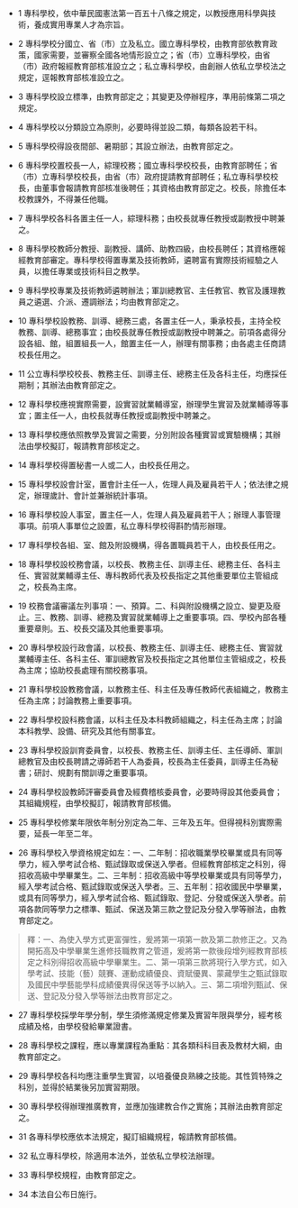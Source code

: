 * 1 專科學校，依中華民國憲法第一百五十八條之規定，以教授應用科學與技術，養成實用專業人才為宗旨。

* 2 專科學校分國立、省（市）立及私立。國立專科學校，由教育部依教育政策，國家需要，並審察全國各地情形設立之；省（市）立專科學校，由省（市）政府報經教育部核准設立之；私立專科學校，由創辦人依私立學校法之規定，逕報教育部核准設立之。

* 3 專科學校設立標準，由教育部定之；其變更及停辦程序，準用前條第二項之規定。

* 4 專科學校以分類設立為原則，必要時得並設二類，每類各設若干科。

* 5 專科學校得設夜間部、暑期部；其設立辦法，由教育部定之。

* 6 專科學校置校長一人，綜理校務；國立專科學校校長，由教育部聘任；省（市）立專科學校校長，由省（市）政府提請教育部聘任；私立專科學校校長，由董事會報請教育部核准後聘任；其資格由教育部定之。校長，除擔任本校教課外，不得兼任他職。

* 7 專科學校各科各置主任一人，綜理科務；由校長就專任教授或副教授中聘兼之。

* 8 專科學校教師分教授、副教授、講師、助教四級，由校長聘任；其資格應報經教育部審定。專科學校得置專業及技術教師，遴聘富有實際技術經驗之人員，以擔任專業或技術科目之教學。

* 9 專科學校專業及技術教師遴聘辦法；軍訓總教官、主任教官、教官及護理教員之遴選、介派、遷調辦法；均由教育部定之。

* 10 專科學校設教務、訓導、總務三處，各置主任一人，秉承校長，主持全校教務、訓導、總務事宜；由校長就專任教授或副教授中聘兼之。前項各處得分設各組、館，組置組長一人，館置主任一人，辦理有關事務；由各處主任商請校長任用之。

* 11 公立專科學校校長、教務主任、訓導主任、總務主任及各科主任，均應採任期制；其辦法由教育部定之。

* 12 專科學校應視實際需要，設實習就業輔導室，辦理學生實習及就業輔導等事宜；置主任一人，由校長就專任教授或副教授中聘兼之。

* 13 專科學校應依照教學及實習之需要，分別附設各種實習或實驗機構；其辦法由學校擬訂，報請教育部核定之。

* 14 專科學校得置秘書一人或二人，由校長任用之。

* 15 專科學校設會計室，置會計主任一人，佐理人員及雇員若干人；依法律之規定，辦理歲計、會計並兼辦統計事項。

* 16 專科學校設人事室，置主任一人，佐理人員及雇員若干人；辦理人事管理事項。前項人事單位之設置，私立專科學校得斟酌情形辦理。

* 17 專科學校各組、室、館及附設機構，得各置職員若干人，由校長任用之。

* 18 專科學校設校務會議，以校長、教務主任、訓導主任、總務主任、各科主任、實習就業輔導主任、專科教師代表及校長指定之其他重要單位主管組成之，校長為主席。

* 19 校務會議審議左列事項：一、預算。二、科與附設機構之設立、變更及廢止。三、教務、訓導、總務及實習就業輔導上之重要事項。四、學校內部各種重要章則。五、校長交議及其他重要事項。

* 20 專科學校設行政會議，以校長、教務主任、訓導主任、總務主任、實習就業輔導主任、各科主任、軍訓總教官及校長指定之其他單位主管組成之，校長為主席；協助校長處理有關校務事項。

* 21 專科學校設教務會議，以教務主任、科主任及專任教師代表組織之，教務主任為主席；討論教務上重要事項。

* 22 專科學校設科務會議，以科主任及本科教師組織之，科主任為主席；討論本科教學、設備、研究及其他有關事宜。

* 23 專科學校設訓育委員會，以校長、教務主任、訓導主任、主任導師、軍訓總教官及由校長聘請之導師若干人為委員，校長為主任委員，訓導主任為秘書；研討、規劃有關訓導之重要事項。

* 24 專科學校設教師評審委員會及經費稽核委員會，必要時得設其他委員會；其組織規程，由學校擬訂，報請教育部核備。

* 25 專科學校修業年限依年制分別定為二年、三年及五年。但得視科別實際需要，延長一年至二年。

* 26 專科學校入學資格規定如左：一、二年制：招收職業學校畢業或具有同等學力，經入學考試合格、甄試錄取或保送入學者。但經教育部核定之科別，得招收高級中學畢業生。二、三年制：招收高級中等學校畢業或具有同等學力，經入學考試合格、甄試錄取或保送入學者。三、五年制：招收國民中學畢業，或具有同等學力，經入學考試合格、甄試錄取、登記、分發或保送入學者。前項各款同等學力之標準、甄試、保送及第三款之登記及分發入學等辦法，由教育部定之。

> 釋：一、為使入學方式更富彈性，爰將第一項第一款及第二款修正之。又為開拓高及中學畢業生進修技職教育之管道，爰將第一款後段增列經教育部核定之科別得招收高級中學畢業生。二、第一項第三款將現行入學方式，如入學考試、技能（藝）競賽、運動成績優良、資賦優異、蒙藏學生之甄試錄取及國民中學藝能學科成績優異得保送等予以納入。三、第二項增列甄試、保送、登記及分發入學等辦法由教育部定之。

* 27 專科學校採學年學分制，學生須修滿規定修業及實習年限與學分，經考核成績及格，由學校發給畢業證書。

* 28 專科學校之課程，應以專業課程為重點：其各類科科目表及教材大綱，由教育部定之。

* 29 專科學校各科均應注重學生實習，以培養優良熟練之技能。其性質特殊之科別，並得於結業後另加實習期限。

* 30 專科學校得辦理推廣教育，並應加強建教合作之實施；其辦法由教育部定之。

* 31 各專科學校應依本法規定，擬訂組織規程，報請教育部核備。

* 32 私立專科學校，除適用本法外，並依私立學校法辦理。

* 33 專科學校規程，由教育部定之。

* 34 本法自公布日施行。

